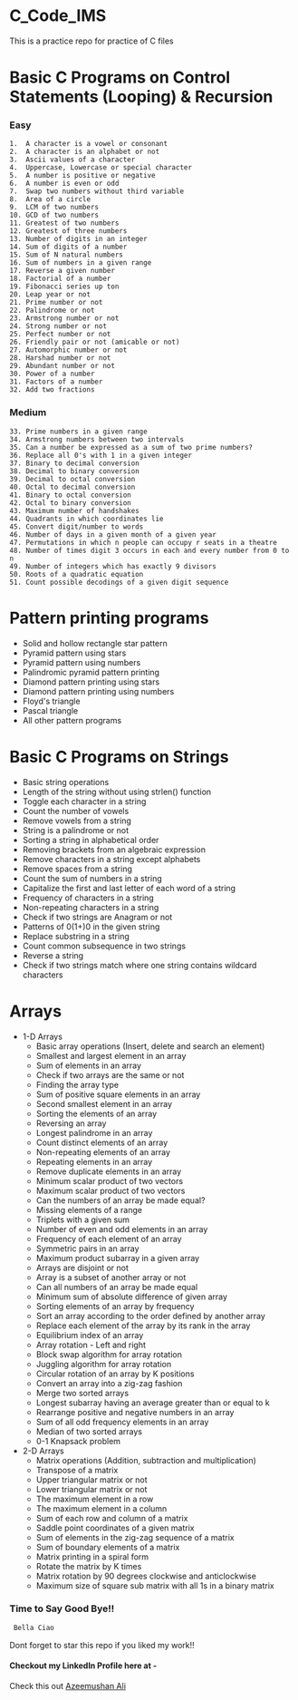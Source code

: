 # C_Code_IMS
This is a practice repo for practice of C files
# Basic C Programs on Control Statements (Looping) & Recursion
### Easy
    1.	A character is a vowel or consonant
    2.	A character is an alphabet or not
    3.	Ascii values of a character
    4.	Uppercase, Lowercase or special character
    5.	A number is positive or negative
    6.	A number is even or odd
    7.	Swap two numbers without third variable
    8.	Area of a circle
    9.	LCM of two numbers
    10.	GCD of two numbers
    11.	Greatest of two numbers
    12.	Greatest of three numbers
    13.	Number of digits in an integer
    14.	Sum of digits of a number
    15.	Sum of N natural numbers
    16.	Sum of numbers in a given range
    17.	Reverse a given number
    18.	Factorial of a number
    19.	Fibonacci series up ton
    20.	Leap year or not
    21.	Prime number or not
    22.	Palindrome or not
    23.	Armstrong number or not
    24.	Strong number or not
    25.	Perfect number or not
    26.	Friendly pair or not (amicable or not)
    27.	Automorphic number or not
    28.	Harshad number or not
    29.	Abundant number or not
    30.	Power of a number
    31.	Factors of a number
    32.	Add two fractions
    
### Medium
    33.	Prime numbers in a given range
    34.	Armstrong numbers between two intervals
    35.	Can a number be expressed as a sum of two prime numbers?
    36.	Replace all 0's with 1 in a given integer
    37.	Binary to decimal conversion
    38.	Decimal to binary conversion
    39.	Decimal to octal conversion
    40.	Octal to decimal conversion
    41.	Binary to octal conversion
    42.	Octal to binary conversion
    43.	Maximum number of handshakes
    44.	Quadrants in which coordinates lie
    45.	Convert digit/number to words
    46.	Number of days in a given month of a given year
    47.	Permutations in which n people can occupy r seats in a theatre
    48.	Number of times digit 3 occurs in each and every number from 0 to n
    49.	Number of integers which has exactly 9 divisors
    50.	Roots of a quadratic equation
    51.	Count possible decodings of a given digit sequence


# Pattern printing programs

-	Solid and hollow rectangle star pattern
-	Pyramid pattern using stars
-	Pyramid pattern using numbers
-	Palindromic pyramid pattern printing
-	Diamond pattern printing using stars
-	Diamond pattern printing using numbers
-	Floyd's triangle
-	Pascal triangle
-	All other pattern programs

# Basic C Programs on Strings

-	Basic string operations
-	Length of the string without using strlen() function
-	Toggle each character in a string
-	Count the number of vowels
- Remove vowels from a string
-	String is a palindrome or not
-	Sorting a string in alphabetical order
-	Removing brackets from an algebraic expression
-	Remove characters in a string except alphabets
-	Remove spaces from a string
-	Count the sum of numbers in a string
-	Capitalize the first and last letter of each word of a string
-	Frequency of characters in a string
-	Non-repeating characters in a string
-   Check if two strings are Anagram or not
-	Patterns of 0(1+)0 in the given string
-	Replace substring in a string
-	Count common subsequence in two strings
-   Reverse a string
-	Check if two strings match where one string contains wildcard characters


# Arrays
- 1-D Arrays
    -	Basic array operations (Insert, delete and search an element)
    -	Smallest and largest element in an array
    -	Sum of elements in an array
    -	Check if two arrays are the same or not
    - Finding the array type
    -	Sum of positive square elements in an array
    -	Second smallest element in an array
    -	Sorting the elements of an array
    -	Reversing an array
    -	Longest palindrome in an array
    -	Count distinct elements of an array
    -	Non-repeating elements of an array
    -	Repeating elements in an array
    -	Remove duplicate elements in an array
    -	Minimum scalar product of two vectors
    -	Maximum scalar product of two vectors
    -	Can the numbers of an array be made equal?
    -	Missing elements of a range
    -	Triplets with a given sum
    -	Number of even and odd elements in an array
    -	Frequency of each element of an array
    -	Symmetric pairs in an array
    -	Maximum product subarray in a given array
    -	Arrays are disjoint or not
    -	Array is a subset of another array or not
    -	Can all numbers of an array be made equal
    -	Minimum sum of absolute difference of given array
    -	Sorting elements of an array by frequency
    -	Sort an array according to the order defined by another array
    -	Replace each element of the array by its rank in the array
    -	Equilibrium index of an array
    -	Array rotation - Left and right
    -	Block swap algorithm for array rotation
    -	Juggling algorithm for array rotation
    -	Circular rotation of an array by K positions
    -	 Convert an array into a zig-zag fashion
    -	Merge two sorted arrays
    -	Longest subarray having an average greater than or equal to k
    -	Rearrange positive and negative numbers in an array
    -	Sum of all odd frequency elements in an array
	- Median of two sorted arrays
    -	0-1 Knapsack problem
- 2-D Arrays
    -	Matrix operations (Addition, subtraction and multiplication)
    -	Transpose of a matrix
    - Upper triangular matrix or not
    -	Lower triangular matrix or not
    -	The maximum element in a row
    -	The maximum element in a column
    -	Sum of each row and column of a matrix
    -	Saddle point coordinates of a given matrix
    -	Sum of elements in the zig-zag sequence of a matrix
    -	Sum of boundary elements of a matrix
    -	Matrix printing in a spiral form
    -	Rotate the matrix by K times
    -	Matrix rotation by 90 degrees clockwise and anticlockwise
    -	Maximum size of square sub matrix with all 1s in a binary matrix


### Time to Say Good Bye!!
```sh
 Bella Ciao
```
Dont forget to star this repo if you liked my work!!

#### Checkout my LinkedIn Profile here at - 

Check this out [Azeemushan Ali](https://www.linkedin.com/in/azeemushan-ali)





